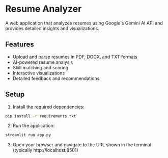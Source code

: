 # Resume Analyzer

A web application that analyzes resumes using Google's Gemini AI API and provides detailed insights and visualizations.

## Features
- Upload and parse resumes in PDF, DOCX, and TXT formats
- AI-powered resume analysis
- Skill matching and scoring
- Interactive visualizations
- Detailed feedback and recommendations

## Setup
1. Install the required dependencies:
```bash
pip install -r requirements.txt
```

2. Run the application:
```bash
streamlit run app.py
```

3. Open your browser and navigate to the URL shown in the terminal (typically http://localhost:8501)
